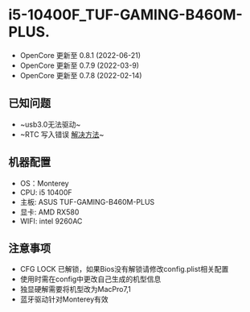 # i5-10400F_TUF-GAMING-B460M-PLUS. 
- OpenCore 更新至 0.8.1  (2022-06-21)
- OpenCore 更新至 0.7.9  (2022-03-9)
- OpenCore 更新至 0.7.8  (2022-02-14)
## 已知问题  
- ~usb3.0无法驱动~
- ~RTC 写入错误 [解决方法](https://dortania.github.io/OpenCore-Post-Install/misc/rtc.html)~
## 机器配置
- OS：Monterey
- CPU: i5 10400F  
- 主板: ASUS TUF-GAMING-B460M-PLUS  
- 显卡: AMD RX580  
- WIFI: intel 9260AC
## 注意事项
- CFG LOCK 已解锁，如果Bios没有解锁请修改config.plist相关配置
- 使用时需在config中更改自己生成的机型信息
- 独显硬解需要将机型改为MacPro7,1
- 蓝牙驱动针对Monterey有效
